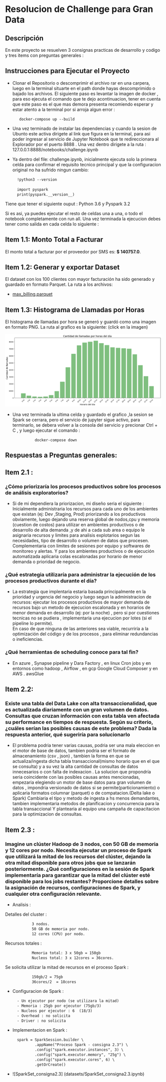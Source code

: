 # Resolucion de Challenge para Gran Data

## Descripción
En este proyecto se resuelven 3 consignas practicas de desarrollo y codigo y tres items con preguntas generales :



## Instrucciones para Ejecutar el Proyecto
- Clonar el Repositorio o descomprimir el archivo rar en una carpera, luego en la terminal situarte en el path donde hayas descomprimido o bajado los archivos.
El siguiente paso es levantar la imagen de docker , para eso ejecuta el comando que te dejo acontinuacion, tener en cuenta que este paso es el que mas demora presenta recomiendo esperar y estar atento a la terminal por si arroja algun error : 

         docker-compose up --build  

- Una vez terminado de instalar las dependencias y cuando la sesion de Ubunto este activa dirigete al link que figura en la terminal, para asi poder ingresar al servicio de Jupyter Notebook que te redireccionara al Explorador por el puerto 8888 . Una vez dentro dirigete a la ruta : 127.0.0.1:8888/notebooks/challenge.ipynb

- Ya dentro del file: challenge.ipynb, inicialmente ejecuta solo la primera celda para confirmar el requisito tecnico principal y que la configuracion original no ha sufrido ningun cambio:

        !python3 --version

        import pyspark
        print(pyspark.__version__)

Tiene que tener el siguiente ouput : Python 3.6 y Pyspark 3.2

Si es asi, ya puedes ejecutar el resto de celdas una a una, o todo el notebook completamente con run all. 
Una vez terminada la ejecucion debes tener como salida en cada celda lo siguiente :



## Item 1.1: Monto Total a Facturar
El monto total a facturar por el proveedor por SMS es: **$ 140757.0**.





## Item 1.2: Generar y exportar Dataset 
El dataset con los 100 clientes con mayor facturación ha sido generado y guardado en formato Parquet. La ruta a los archivos:
- [max_billing.parquet](datasets/output/max_billing) 





## Item 1.3: Histograma de Llamadas por Horas
El histograma de llamadas por hora se generó y guardó como una imagen en formato PNG. La ruta al grafico es la siguiente: (click en la imagen)



![Histograma](datasets/output/histograma_llamadas.png)


- Una vez terminada la  ultima celda y guardado el grafico ,la sesion se Spark se cerrara, pero el servicio de jupyter sigue activo, para terminarlo, se debera volver a la consola del servicio y precionar Ctrl + C , y luego ejecutar el comando  :

        
                docker-compose down






##                                         Respuestas a Preguntas generales:

## Item 2.1 :


### ¿Cómo priorizaría los procesos productivos sobre los procesos de análisis exploratorios?

- Si de mi dependiera la priorizacion, mi diseño seria el siguiente :
Inicialmente administraria los recursos para cada uno de los ambientes que existan (ej: Dev ,Staging, Prod) priorizando a los productivos obviamente, luego dejando una reserva global de nodos,cpu y memoria (cuestion de costos) para utilizar en ambientes productivos o de desarrollo de alta demanda ,y de ahi a cada  sub area o equipo le asignaria  recursos  y limites para analisis explotarios segun las necesidades, tipo de desarrollo o volumen de datos que procesen. 
Complementaria con limites de sesiones por equipo y softwares de monitoreo y alertas.
Y para los ambientes productivos o de ejecución automatizada aplicaria colas escalonadas por horario de menor demanda o prioridad de negocio.

### ¿Qué estrategia utilizaría para administrar la ejecución de los procesos productivos durante el día?

-  La estrategia que implentaria estaria basada principalmente en la prioridad y urgencia del negocio y luego segun la administracion de recursos:  ejecutar los procesos productivos  de mayor demanda de recursos bajo  un metodo de ejecucion escalonada y en horarios de menor demanda en desarrollo (ej: por la noche) , pero si por cuestiones tecnicas no se pudiera , implementaria una ejecucion por lotes (si el pipeline lo permite).  
En caso de que ninguna de las anteriores sea viable, recurriría a la optimización del código y de los procesos , para eliminar redundancias o ineficiencias.

### ¿Qué herramientas de scheduling conoce para tal fin?

-  En azure , Synapse pipeline y Dara Factory  , en linux Cron jobs y en entornos como hadoop , Airflow , en gcp Google Cloud Composer y en AWS . awsGlue


## Item 2.2:


### Existe una tabla del Data Lake con alta transaccionalidad, que es actualizada diariamente con un gran volumen de datos. Consultas que cruzan información con esta tabla ven afectada su performance en tiempos de respuesta. Según su criterio, ¿cuáles serían las posibles causas de este problema? Dada la respuesta anterior, qué sugeriría para solucionarlo

- El problema podria tener varias causas, podria ser una mala eleccion en el motor de base de datos, tambien podria ser el formato de almacenamiento (csv , json) ,  tambien la forma en que se actualiza/ingesta dicha tabla transaccional(mismo horario que en el que se consulta) y a su vez la alta cantidad de consultas de datos innecesarios o con falta de indexacion .
La solucion que propondría seria coincidente con las posibles causas antes mencionadas, empezaria elegiendo un motor de base datos para gran volumen de datos , impondria versionado de datos si se permite(particionamiento) o aplicaria formatos columnar (parquet) o de compatacion.(Delta lake o Spark) 
Cambiaria el tipo y metodo de ingesta a hs menos demandantes, tambien implementaria metodos de planificacion y concurrencia para la tabla transaccional
Y plantearia al equipo una campaña de capacitacion para la optimizacion de consultas. 


## Item 2.3 :

### Imagine un clúster Hadoop de 3 nodos, con 50 GB de memoria y 12 cores por nodo. Necesita ejecutar un proceso de Spark que utilizará la mitad de los recursos del clúster, dejando la otra mitad disponible para otros jobs que se lanzarán posteriormente. ¿Qué configuraciones en la sesión de Spark implementaría para garantizar que la mitad del clúster esté disponible para los jobs restantes? Proporcione detalles sobre la asignación de recursos, configuraciones de Spark, y cualquier otra configuración relevante.


- Analisis :

Detalles del cluster :

                3 nodos.
                50 GB de memoria por nodo.
                12 cores (CPU) por nodo.

Recursos totales :

                Memoria total: 3 x 50gb = 150gb
                Nucleos total: 3 x 12cores = 36cores.


Se solicita utilizar la mitad de recursos en el proceso Spark :

                150gb/2 = 75gb
                36cores/2  = 18cores


- Configuracion de Spark :

        - Un ejecutor por nodo (se utilizara la mitad)
        - Memoria : 25gb por ejecutor (75gb/3)   
        - Nucleos por ejecutor : 6  (18/3)    
        - Overhead : no solicita
        - Driver : no solicita

- Implementacion en Spark :  


        spark = SparkSession.builder \
                .appName("Proceso Spark - consigna 2.3") \
                .config("spark.executor.instances", 3) \
                .config("spark.executor.memory", "25g") \
                .config("spark.executor.cores", 6) \
                .getOrCreate()

                

- ![SparkSet_consigna2.3] (datasets/SparkSet_consigna2.3.ipynb)

